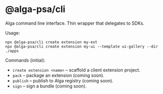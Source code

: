 # @alga-psa/cli

Alga command line interface. Thin wrapper that delegates to SDKs.

Usage:

```
npx @alga-psa/cli create extension my-ext
npx @alga-psa/cli create extension my-ui --template ui-gallery --dir ./apps
```

Commands (initial):
- `create extension <name>` – scaffold a client extension project.
- `pack` – package an extension (coming soon).
- `publish` – publish to Alga registry (coming soon).
- `sign` – sign a bundle (coming soon).
